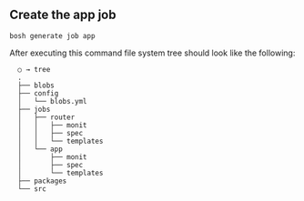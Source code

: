 ## Create the app job

```
bosh generate job app
```

After executing this command file system tree should look like the following:

```
  ○ → tree
  .
  ├── blobs
  ├── config
  │   └── blobs.yml
  ├── jobs
  │   ├── router
  │   │   ├── monit
  │   │   ├── spec
  │   │   └── templates
  │   └── app
  │       ├── monit
  │       ├── spec
  │       └── templates
  ├── packages
  └── src
```
